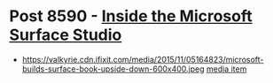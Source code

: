 # Post 8590 - [Inside the Microsoft Surface Studio](https://www.ifixit.com/News/8590/surface-studio-teardown)

- https://valkyrie.cdn.ifixit.com/media/2015/11/05164823/microsoft-builds-surface-book-upside-down-600x400.jpeg [media item](media-27839.md)